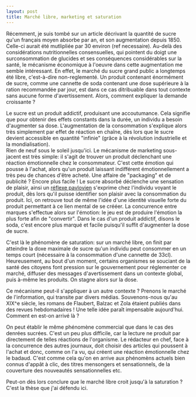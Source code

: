 ```yaml
---
layout: post
title: Marché libre, marketing et saturation
---
```


Récemment, je suis tombé sur un article décrivant la quantité de sucre qu'un français moyen absorbe par an, et son augmentation depuis 1850. 
Celle-ci aurait été mutlipliée par 30 environ (ref necessaire).
Au-delà des considérations nutritionnelles consensuelles, qui pointent du doigt une surconsommation de glucides et ses conséquences considérables sur la santé, le mécanisme économique à l'oeuvre dans cette augmentation me semble intéressant.
En effet, le marché du sucre grand public a longtemps été libre, c'est-à-dire non-reglementé. Un produit contenant énormément de sucre, comme une cannette de soda contenant une dose supérieure à la ration recommandée par jour, est dans ce cas ditribuable dans tout contexte sans aucune forme d'avertissement.
Alors, comment expliquer la demande croissante ?  

Le sucre est un produit addictif, produisant une accoutumance. Cela signifie que pour obtenir des effets constants dans la durée, un individu a besoin d'augmenter sa dose. L'augmentation de la consommation s'explique alors très simplement par effet de réaction en chaîne, dès lors que le sucre devient accessible en quantité "infinie" (grâce à la révolution industrielle et la mondialisation).  
Rien de neuf sous le soleil jusqu'ici. Le mécanisme de marketing sous-jacent est très simple: il s'agit de trouver un produit déclenchant une réaction émotionnelle chez le consommateur. C'est cette émotion qui pousse à l'achat, alors qu'un produit laissant indifférent émotionnellement a très peu de chances d'être acheté. Une affaire de "packaging" et de publicité ? Encore plus facile ! 
Le sucre absorbé déclenche une sensation de plaisir, ainsi un [réflexe pavlovien][pavlov] s'exprime chez l'individu voyant le produit, dès lors qu'il puisse identifier son plaisir avec la consommation du produit. Ici, on retrouve tout de même l'idée d'une identité visuelle forte du produit permettant à ce lien mental de se crééer.
La concurrence entre marques s'effectue alors sur l'émotion: le jeu est de produire l'émotion la plus forte afin de "convertir". Dans le cas d'un produit addictif, disons le soda, c'est encore plus marqué et facile puisqu'il suffit d'augmenter la dose de sucre.

C'est là le phénomène de saturation: sur un marché libre, on finit par atteindre la doxe maximale de sucre qu'un individu peut consommer en un temps court (nécessaire à la consommation d'une cannette de 33cl). 
Heureusement, au bout d'un moment, certains organismes se souciant de la santé des citoyens font pression sur le gouvernement pour réglementer ce marché, diffuser des messages d'avertissement dans un contexte global, puis à-même les produits. On stagne alors sur la dose.

Ce mécanisme peut-il s'appliquer à un autre contexte ? 
Prenons le marché de l'information, qui transite par divers médias. Souvenons-nous qu'au XIX^e siècle, les romans de Flaubert, Balzac et Zola étaient publiés dans des revues hebdomadaires ! Une telle idée paraît impensable aujourd'hui. Comment en est-on arrivé là ? 

On peut établir le même phénomène commercial que dans le cas des denrées sucrées. C'est un peu plus difficile, car la lecture ne produit par directement de telles réactions de l'organisme. Le rédacteur en chef, face à la concurrence des autres journaux, doit choisir des articles qui poussent à l'achat et donc, comme on l'a vu, qui créent une réaction émotionnelle chez le badaud. C'est comme cela qu'on en arrive aux phénomèns actuels bien connus d'appât à clic, des titres mensongers et sensationnels, de la couverture des nouveautés sensationnelles etc.

Peut-on dès lors conclure que le marché libre croit jusqu'à la saturation ? C'est la thèse que j'ai défendu ici. 

[pavlov]: https://fr.wikipedia.org/wiki/Conditionnement_classique#R%C3%A9flexe_de_Pavlov
